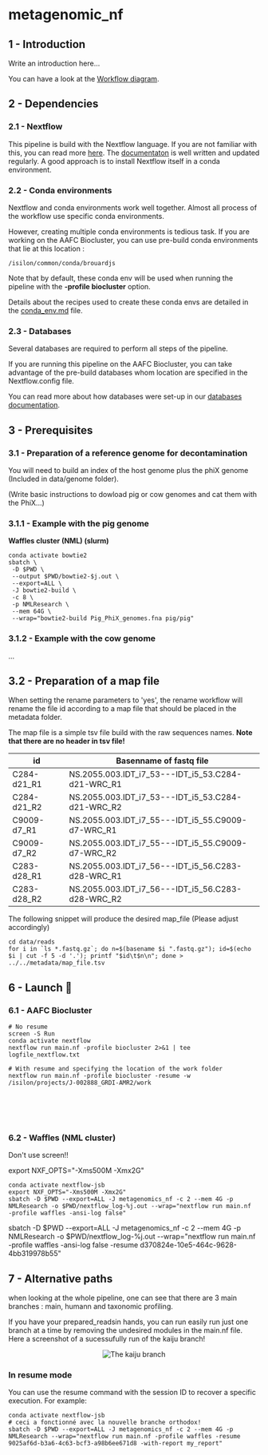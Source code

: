 # metagenomic_nf


## 1 - Introduction
Write an introduction here...

You can have a look at the [Workflow diagram](misc/flowchart.png).

## 2 - Dependencies


### 2.1 - Nextflow

This pipeline is build with the Nextflow language. If you are not familiar with this, you can read more [here](https://www.nextflow.io/). The [documentaton](https://www.nextflow.io/docs/latest/) is well written and updated regularly. A good approach is to install Nextflow itself in a conda environment.

### 2.2 - Conda environments

Nextflow and conda environments work well together. Almost all process of the workflow use specific conda environments.

However, creating multiple conda environments is tedious task. If you are working on the AAFC Biocluster, you can use pre-build conda environments that lie at this location :

```shell
/isilon/common/conda/brouardjs
```

Note that by default, these conda env will be used when running the pipeline with the **-profile biocluster** option.

Details about the recipes used to create these conda envs are detailed in the [conda_env.md](./conda_env.md) file.


### 2.3 - Databases

Several databases are required to perform all steps of the pipeline.

If you are running this pipeline on the AAFC Biocluster, you can take advantage of the pre-build databases whom location are specified in the Nextflow.config file.

You can read more about how databases were set-up in our [databases documentation](./databases.md).


## 3 - Prerequisites


### 3.1 - Preparation of a reference genome for decontamination


You will need to build an index of the host genome plus the phiX genome (Included in data/genome folder).

(Write basic instructions to dowload pig or cow genomes and cat them with the PhiX...)


### 3.1.1 - Example with the pig genome



**Waffles cluster (NML) (slurm)**

```shell
conda activate bowtie2
sbatch \
 -D $PWD \
 --output $PWD/bowtie2-$j.out \
 --export=ALL \
 -J bowtie2-build \
 -c 8 \
 -p NMLResearch \
 --mem 64G \
 --wrap="bowtie2-build Pig_PhiX_genomes.fna pig/pig"
```


### 3.1.2 - Example with the cow genome


...



## 3.2 - Preparation of a map file


When setting the rename parameters to 'yes', the rename workflow will rename the file id according to a map file that should be placed in the metadata folder.

The map file is a simple tsv file build with the raw sequences names. **Note that there are no header in tsv file!**


| id            |       Basenname of fastq file                    |
|---------------|--------------------------------------------------|
|C284-d21_R1	| NS.2055.003.IDT_i7_53---IDT_i5_53.C284-d21-WRC_R1|
|C284-d21_R2	| NS.2055.003.IDT_i7_53---IDT_i5_53.C284-d21-WRC_R2|
|C9009-d7_R1	| NS.2055.003.IDT_i7_55---IDT_i5_55.C9009-d7-WRC_R1|
|C9009-d7_R2	| NS.2055.003.IDT_i7_55---IDT_i5_55.C9009-d7-WRC_R2|
|C283-d28_R1	| NS.2055.003.IDT_i7_56---IDT_i5_56.C283-d28-WRC_R1|
|C283-d28_R2	| NS.2055.003.IDT_i7_56---IDT_i5_56.C283-d28-WRC_R2|



The following snippet will produce the desired map_file (Please adjust accordingly)


```shell
cd data/reads
for i in `ls *.fastq.gz`; do n=$(basename $i ".fastq.gz"); id=$(echo $i | cut -f 5 -d '.'); printf "$id\t$n\n"; done > ../../metadata/map_file.tsv
```


## 6 - Launch :rocket:

### 6.1 - AAFC Biocluster

```shell
# No resume
screen -S Run
conda activate nextflow
nextflow run main.nf -profile biocluster 2>&1 | tee logfile_nextflow.txt

# With resume and specifying the location of the work folder
nextflow run main.nf -profile biocluster -resume -w /isilon/projects/J-002888_GRDI-AMR2/work






```






### 6.2 - Waffles (NML cluster)

Don't use screen!!


export NXF_OPTS="-Xms500M -Xmx2G" 


```shell
conda activate nextflow-jsb
export NXF_OPTS="-Xms500M -Xmx2G" 
sbatch -D $PWD --export=ALL -J metagenomics_nf -c 2 --mem 4G -p NMLResearch -o $PWD/nextflow_log-%j.out --wrap="nextflow run main.nf  -profile waffles -ansi-log false"
```


sbatch -D $PWD --export=ALL -J metagenomics_nf -c 2 --mem 4G -p NMLResearch -o $PWD/nextflow_log-%j.out --wrap="nextflow run main.nf  -profile waffles -ansi-log false -resume d370824e-10e5-464c-9628-4bb319978b55"




## 7 - Alternative paths


when looking at the whole pipeline, one can see that there are 3 main branches : main, humann and taxonomic profiling.

If you have your prepared_readsin hands, you can run easily run just one branch at a time by removing the undesired modules in the main.nf file. Here a screenshot of a sucessufully run of the kaiju branch!

<p align="center"><img src="misc/just_kaiju.png" alt="The kaiju branch"></p>



### In resume mode

You can use the resume command with the session ID to recover a specific execution. For example:

```shell
conda activate nextflow-jsb
# ceci a fonctionné avec la nouvelle branche orthodox!
sbatch -D $PWD --export=ALL -J metagenomics_nf -c 2 --mem 4G -p NMLResearch --wrap="nextflow run main.nf -profile waffles -resume 9025af6d-b3a6-4c63-bcf3-a98b6ee671d8 -with-report my_report"
```





